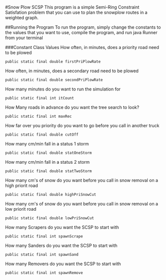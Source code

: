 #Snow Plow SCSP
This program is a simple Semi-Ring Constraint Satisfation problem that you can use to plan the snowplow routes in a weighted graph.

##Running the Program
To run the program, simply change the constants to the values that you want to use, compile the program, and run java Runner from your terminal

###Constant Class Values
How often, in minutes, does a priority road need to be plowed

	public static final double firstPriPlowRate


How often, in minutes, does a secondary road need to be plowed

	public static final double secondPriPlowRate


How many minutes do you want to run the simulation for

	public static final int itCount


How Many roads in advance do you want the tree search to look? 

	public static final int maxRec


How far over you priority do you want to go before you call in another truck

	public static final double cutOff


How many cm/min fall in a status 1 storm

	public static final double statOneStorm


How many cm/min fall in a status 2 storm

	public static final double statTwoStorm


How many cm's of snow do you want before you call in snow removal on a high priorit road

	public static final double highPriSnowCut


How many cm's of snow do you want before you call in snow removal on a low priorit road

	public static final double lowPriSnowCut


How many Scrapers do you want the SCSP to start with

	public static final int spawnScrape


How many Sanders do you want the SCSP to start with

	public static final int spawnSand


How many Removers do you want the SCSP to start with

	public static final int spawnRemove


